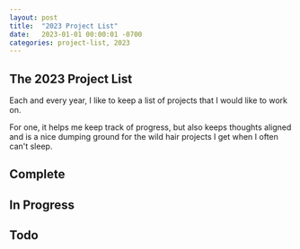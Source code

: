 ```yaml
---
layout: post
title:  "2023 Project List"
date:   2023-01-01 00:00:01 -0700
categories: project-list, 2023
---
```


## The 2023 Project List
Each and every year,  I like to keep a list of projects that I would like to work on. 

For one, it helps me keep track of progress, but also keeps thoughts aligned and is a nice
dumping ground for the wild hair projects I get when I often can't sleep.

## Complete

## In Progress

## Todo


